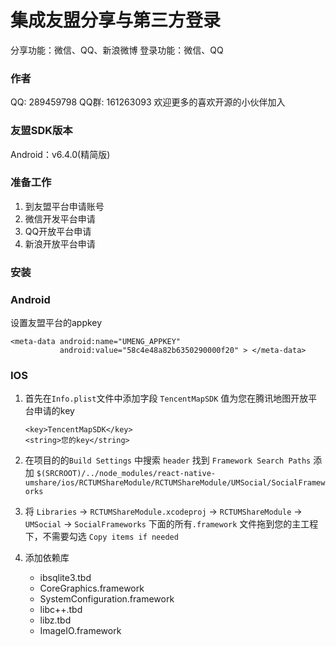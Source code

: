 # 集成友盟分享与第三方登录

分享功能：微信、QQ、新浪微博
登录功能：微信、QQ

### 作者

QQ: 289459798
QQ群: 161263093
欢迎更多的喜欢开源的小伙伴加入

### 友盟SDK版本

Android：v6.4.0(精简版)

### 准备工作

1. 到友盟平台申请账号
2. 微信开发平台申请
3. QQ开放平台申请
4. 新浪开放平台申请

### 安装

### Android

设置友盟平台的appkey
```
<meta-data android:name="UMENG_APPKEY"
           android:value="58c4e48a82b6350290000f20" > </meta-data>
```
### IOS

1. 首先在`Info.plist`文件中添加字段 `TencentMapSDK` 值为您在腾讯地图开放平台申请的key

    ```
    <key>TencentMapSDK</key>
    <string>您的key</string>
    ```

2. 在项目的的`Build Settings` 中搜索 `header` 找到 `Framework Search Paths` 添加 `$(SRCROOT)/../node_modules/react-native-umshare/ios/RCTUMShareModule/RCTUMShareModule/UMSocial/SocialFrameworks`

3. 将 `Libraries` -> `RCTUMShareModule.xcodeproj` -> `RCTUMShareModule` -> `UMSocial` -> `SocialFrameworks` 下面的所有`.framework` 文件拖到您的主工程下，不需要勾选 `Copy items if needed`

4. 添加依赖库
	- ibsqlite3.tbd
	- CoreGraphics.framework
	- SystemConfiguration.framework
	- libc++.tbd
	- libz.tbd
	- ImageIO.framework
